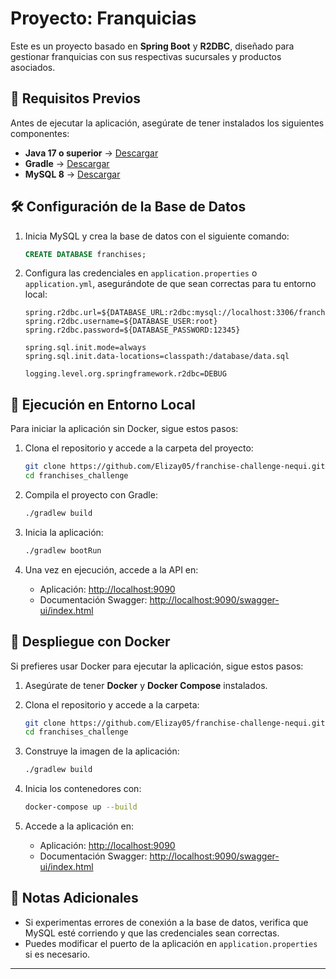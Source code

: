 # Proyecto: Franquicias

Este es un proyecto basado en **Spring Boot** y **R2DBC**, diseñado para gestionar franquicias con sus respectivas sucursales y productos asociados.

## 📌 Requisitos Previos

Antes de ejecutar la aplicación, asegúrate de tener instalados los siguientes componentes:

- **Java 17 o superior** → [Descargar](https://www.oracle.com/java/technologies/javase-jdk17-downloads.html)
- **Gradle** → [Descargar](https://gradle.org/install/)
- **MySQL 8** → [Descargar](https://dev.mysql.com/downloads/mysql/)

## 🛠 Configuración de la Base de Datos

1. Inicia MySQL y crea la base de datos con el siguiente comando:

    ```sql
    CREATE DATABASE franchises;
    ```

2. Configura las credenciales en `application.properties` o `application.yml`, asegurándote de que sean correctas para tu entorno local:

    ```properties
    spring.r2dbc.url=${DATABASE_URL:r2dbc:mysql://localhost:3306/franchises}
    spring.r2dbc.username=${DATABASE_USER:root}
    spring.r2dbc.password=${DATABASE_PASSWORD:12345}

    spring.sql.init.mode=always
    spring.sql.init.data-locations=classpath:/database/data.sql

    logging.level.org.springframework.r2dbc=DEBUG
    ```
    
## 🚀 Ejecución en Entorno Local

Para iniciar la aplicación sin Docker, sigue estos pasos:

1. Clona el repositorio y accede a la carpeta del proyecto:

    ```sh
    git clone https://github.com/Elizay05/franchise-challenge-nequi.git
    cd franchises_challenge
    ```

2. Compila el proyecto con Gradle:

    ```sh
    ./gradlew build
    ```

3. Inicia la aplicación:

    ```sh
    ./gradlew bootRun
    ```

4. Una vez en ejecución, accede a la API en:

    - Aplicación: [http://localhost:9090](http://localhost:9090)
    - Documentación Swagger: [http://localhost:9090/swagger-ui/index.html](http://localhost:9090/swagger-ui/index.html)

## 🐳 Despliegue con Docker

Si prefieres usar Docker para ejecutar la aplicación, sigue estos pasos:

1. Asegúrate de tener **Docker** y **Docker Compose** instalados.
2. Clona el repositorio y accede a la carpeta:

    ```sh
    git clone https://github.com/Elizay05/franchise-challenge-nequi.git
    cd franchises_challenge
    ```

3. Construye la imagen de la aplicación:

    ```sh
    ./gradlew build
    ```

4. Inicia los contenedores con:

    ```sh
    docker-compose up --build
    ```

5. Accede a la aplicación en:

    - Aplicación: [http://localhost:9090](http://localhost:9090)
    - Documentación Swagger: [http://localhost:9090/swagger-ui/index.html](http://localhost:9090/swagger-ui/index.html)

## 📜 Notas Adicionales

- Si experimentas errores de conexión a la base de datos, verifica que MySQL esté corriendo y que las credenciales sean correctas.
- Puedes modificar el puerto de la aplicación en `application.properties` si es necesario.

---
